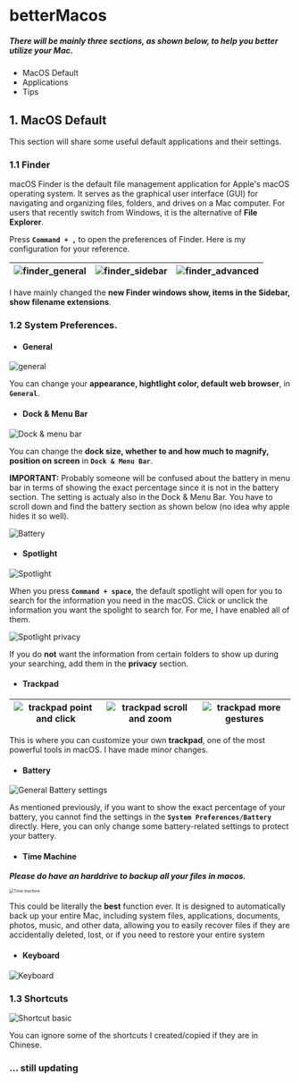 # betterMacos
##### There will be mainly three sections, as shown below, to help you better utilize your Mac.

- MacOS Default
- Applications
- Tips

## 1. MacOS Default

This section will share some useful default applications and their settings.

### 1.1 Finder

macOS Finder is the default file management application for Apple's macOS operating system. It serves as the graphical user interface (GUI) for navigating and organizing files, folders, and drives on a Mac computer. For users that recently switch from Windows, it is the alternative of **File Explorer**. 

Press **``Command + ,``** to open the preferences of Finder. Here is my configuration for your reference. 

| ![finder_general](./images/MacOS%20Default/1.1%20finder/finder_general.png) | ![finder_sidebar](./images/MacOS%20Default/1.1%20finder/finder_sidebar.png) | ![finder_advanced](./images/MacOS%20Default/1.1%20finder/finder_advanced.png) |
| ------------------------------------------------------------ | ------------------------------------------------------------ | ------------------------------------------------------------ |



I have mainly changed the **new Finder windows show, items in the Sidebar, show filename extensions**. 

### 1.2 System Preferences. 

- #### General

![general](./images/MacOS%20Default/1.2%20systemPreferences/general.png)

You can change your **appearance, hightlight color, default web browser**,  in **``General``**. 

- #### Dock & Menu Bar

![Dock & menu bar](./images/MacOS%20Default/1.2%20systemPreferences/dock.png)

You can change the **dock size, whether to and how much to magnify, position on screen** in **``Dock & Menu Bar``**. 

**IMPORTANT:** Probably someone will be confused about the battery in menu bar in terms of showing the exact percentage since it is not in the battery section. The setting is actualy also in the Dock & Menu Bar. You have to scroll down and find the battery section as shown below (no idea why apple hides it so well). 

![Battery](./images/MacOS%20Default/1.2%20systemPreferences/battery.png)



- #### Spotlight

![Spotlight](./images/MacOS%20Default/1.2%20systemPreferences/spotlight.png)

When you press **``Command + space``**, the default spotlight will open for you to search for the information you need in the macOS. Click or unclick the information you want the spolight to search for. For me, I have enabled all of them. 

![Spotlight privacy](./images/MacOS%20Default/1.2%20systemPreferences/spotlightprivacy.png)

If you do **not** want the information from certain folders to show up during your searching, add them in the **privacy** section. 

- #### Trackpad

| ![trackpad point and click](./images/MacOS%20Default/1.2%20systemPreferences/trackpadpoint.png) | ![trackpad scroll and zoom](./images/MacOS%20Default/1.2%20systemPreferences/trackpadzoom.png) | ![trackpad more gestures](./images/MacOS%20Default/1.2%20systemPreferences/trackpadmore.png) |
| ------------------------------------------------------------ | ------------------------------------------------------------ | ------------------------------------------------------------ |

This is where you can customize your own **trackpad**, one of the most powerful tools in macOS. I have made minor changes. 

- #### Battery

![General Battery settings](./images/MacOS%20Default/1.2%20systemPreferences/bigbattery.png)

As mentioned previously, if you want to show the exact percentage of your battery, you cannot find the settings in the **``System Preferences/Battery``** directly. Here, you can only change some battery-related settings to protect your battery. 

- #### Time Machine

***Please do have an harddrive to backup all your files in macos.*** 

<img src="./images/MacOS Default/1.2 systemPreferences/timemachine.png" alt="Time machine" style="zoom:50%;" />

This could be literally the **best** function ever. It is designed to automatically back up your entire Mac, including system files, applications, documents, photos, music, and other data, allowing you to easily recover files if they are accidentally deleted, lost, or if you need to restore your entire system

- #### Keyboard

![Keyboard](./images/MacOS%20Default/1.2%20systemPreferences/keyboard.png)



### 1.3 Shortcuts

![Shortcut basic](./images/MacOS%20Default/1.3%20shortcuts/shortcut.png)

You can ignore some of the shortcuts I created/copied if they are in Chinese.

### ... still updating
